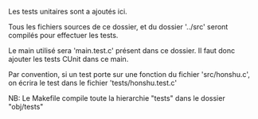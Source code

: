 Les tests unitaires sont a ajoutés ici.

Tous les fichiers sources de ce dossier,
et du dossier '../src' seront compilés pour effectuer les tests.

Le main utilisé sera 'main.test.c' présent dans ce dossier.
Il faut donc ajouter les tests CUnit dans ce main.

Par convention, si un test porte sur une fonction du fichier 'src/honshu.c',
on écrira le test dans le fichier 'tests/honshu.test.c'

NB: Le Makefile compile toute la hierarchie "tests" dans le dossier "obj/tests"
